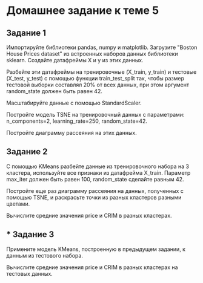 # Домашнее задание к теме 5

## Задание 1

Импортируйте библиотеки pandas, numpy и matplotlib.
Загрузите "Boston House Prices dataset" из встроенных наборов данных библиотеки sklearn. 
Создайте датафреймы X и y из этих данных.

Разбейте эти датафреймы на тренировочные (X_train, y_train) и тестовые (X_test, y_test)
с помощью функции train_test_split так, чтобы размер тестовой выборки 
составлял 20% от всех данных, при этом аргумент random_state должен быть равен 42.

Масштабируйте данные с помощью StandardScaler.

Постройте модель TSNE на тренировочный данных с параметрами:
n_components=2, learning_rate=250, random_state=42.

Постройте диаграмму рассеяния на этих данных.

## Задание 2

С помощью KMeans разбейте данные из тренировочного набора на 3 кластера, 
используйте все признаки из датафрейма X_train.
Параметр max_iter должен быть равен 100, random_state сделайте равным 42.

Постройте еще раз диаграмму рассеяния на данных, полученных с помощью TSNE,
и раскрасьте точки из разных кластеров разными цветами.

Вычислите средние значения price и CRIM в разных кластерах.

## * Задание 3
Примените модель KMeans, построенную в предыдущем задании,
к данным из тестового набора.

Вычислите средние значения price и CRIM в разных кластерах на тестовых данных.
